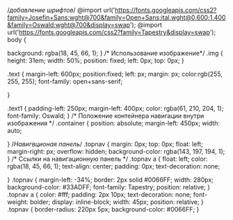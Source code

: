 
/*добавление шрифтов*/
@import url('https://fonts.googleapis.com/css2?family=Josefin+Sans:wght@700&family=Open+Sans:ital,wght@0,600;1,400&family=Oswald:wght@700&display=swap');
@import url('https://fonts.googleapis.com/css2?family=Tapestry&display=swap');
body {
   
   background: rgba(18, 45, 66, 1);
}
/* Использование изображение*/
.img {
  height: 31em;
  width: 50%;
  position: fixed;
  left: 0px;
  top: 0px;
}

.text {
   margin-left: 600px;
   position:fixed;
   left: px;
   margin: px;
   color:rgb(255, 255, 255);
   font-family: open+sans-serif;
   
}

.text1 {
   padding-left: 250px;
   margin-left: 400px;
   color: rgba(61, 210, 204, 1);
   font-family: Oswald;
}
/* Положение контейнера навигации внутри изображения */
.container {
position: absolute;
margin-left: 450px;
width: auto;

}
/*Навигвционая панель*/
.topnav {
margin: 0px;
top: 0px;
float: left;
margin-right: px;
overflow: hidden;
background-color: rgba(143, 197, 194, 1);
}
/* Ссылки на навигационную панель */
.topnav a {
   float: left;
   color:  rgba(18, 45, 66, 1);
   text-align: center;
   padding: 0px;
   text-decoration: none;
   
}
.topnav {
margin-left: -34%;
border: 2px solid #0066FF;
width: 280px;
background-color: #33ADFF;
font-family: Tapestry;
position: relative;
}
.topnav a {
color: #fff;
padding: 2px 10px;
text-decoration: none;
font-weight: bolder;
display: inline-block;
width: 45px;
position: relative;
}
.topnav {
border-radius: 220px 5px;
background-color: #0066FF;
}
 
